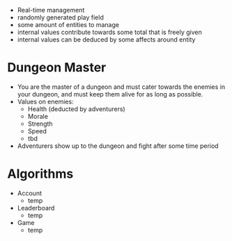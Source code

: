 - Real-time management
- randomly generated play field
- some amount of entities to manage
- internal values contribute towards some total that is freely given
- internal values can be deduced by some affects around entity

# Dungeon Master
- You are the master of a dungeon and must cater towards the enemies in your dungeon, and must keep them alive for as long as possible.
- Values on enemies:
	- Health (deducted by adventurers)
	- Morale
	- Strength
	- Speed
	- tbd
- Adventurers show up to the dungeon and fight after some time period

# Algorithms
- Account
	- temp
- Leaderboard
	- temp
- Game
	- temp
